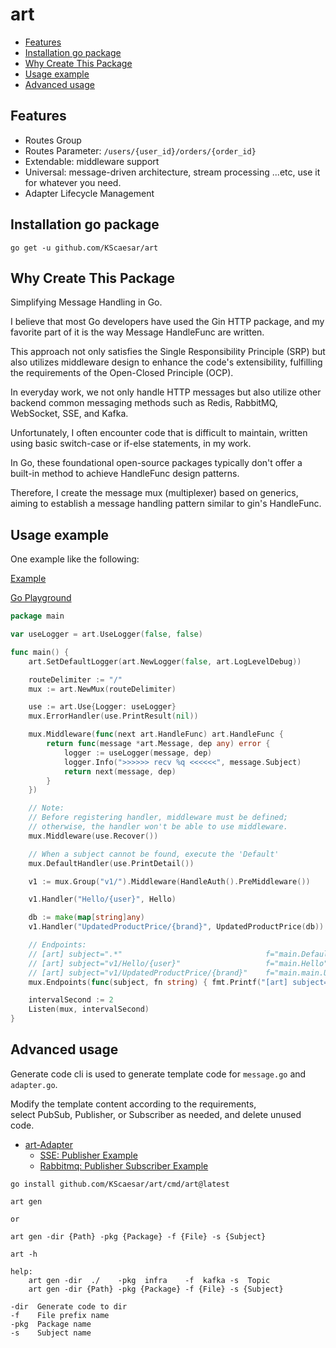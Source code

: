 # art

- [Features](#Features)
- [Installation go package](#installation-go-package)
- [Why Create This Package](#why-create-this-package)
- [Usage example](#usage-example)
- [Advanced usage](#advanced-usage)

## Features

- Routes Group
- Routes Parameter: `/users/{user_id}/orders/{order_id}`
- Extendable: middleware support
- Universal: message-driven architecture, stream processing ...etc, use it for whatever you need.
- Adapter Lifecycle Management


## Installation go package

```shell
go get -u github.com/KScaesar/art
```

## Why Create This Package

Simplifying Message Handling in Go.

I believe that most Go developers have used the Gin HTTP package, and my favorite part of it is the way Message HandleFunc are written.

This approach not only satisfies the Single Responsibility Principle (SRP) but also utilizes middleware design to enhance the code's extensibility, fulfilling the requirements of the Open-Closed Principle (OCP).

In everyday work, we not only handle HTTP messages but also utilize other backend common messaging methods such as Redis, RabbitMQ, WebSocket, SSE, and Kafka.

Unfortunately, I often encounter code that is difficult to maintain, written using basic switch-case or if-else statements, in my work.

In Go, these foundational open-source packages typically don't offer a built-in method to achieve HandleFunc design patterns.

Therefore, I create the message mux (multiplexer) based on generics, aiming to establish a message handling pattern similar to gin's HandleFunc.

## Usage example

One example like the following:

[Example](./example/main.go)

[Go Playground
](https://go.dev/play/p/sfKJiA970Qe)

```go
package main

var useLogger = art.UseLogger(false, false)

func main() {
	art.SetDefaultLogger(art.NewLogger(false, art.LogLevelDebug))

	routeDelimiter := "/"
	mux := art.NewMux(routeDelimiter)

	use := art.Use{Logger: useLogger}
	mux.ErrorHandler(use.PrintResult(nil))

	mux.Middleware(func(next art.HandleFunc) art.HandleFunc {
		return func(message *art.Message, dep any) error {
			logger := useLogger(message, dep)
			logger.Info(">>>>>> recv %q <<<<<<", message.Subject)
			return next(message, dep)
		}
	})

	// Note:
	// Before registering handler, middleware must be defined;
	// otherwise, the handler won't be able to use middleware.
	mux.Middleware(use.Recover())

	// When a subject cannot be found, execute the 'Default'
	mux.DefaultHandler(use.PrintDetail())

	v1 := mux.Group("v1/").Middleware(HandleAuth().PreMiddleware())

	v1.Handler("Hello/{user}", Hello)

	db := make(map[string]any)
	v1.Handler("UpdatedProductPrice/{brand}", UpdatedProductPrice(db))

	// Endpoints:
	// [art] subject=".*"                                f="main.DefaultHandler"
	// [art] subject="v1/Hello/{user}"                   f="main.Hello"
	// [art] subject="v1/UpdatedProductPrice/{brand}"    f="main.main.UpdatedProductPrice.func5"
	mux.Endpoints(func(subject, fn string) { fmt.Printf("[art] subject=%-35q f=%q\n", subject, fn) })

	intervalSecond := 2
	Listen(mux, intervalSecond)
}
```

## Advanced usage

Generate code cli is used to generate template code for `message.go` and `adapter.go`.

Modify the template content according to the requirements,  
select PubSub, Publisher, or Subscriber as needed, and delete unused code.

- [art-Adapter](https://github.com/KScaesar/art-Adapter?tab=readme-ov-file#art-adapter)
    - [SSE: Publisher Example](https://github.com/KScaesar/art-Adapter?tab=readme-ov-file#sse)
    - [Rabbitmq: Publisher Subscriber Example](https://github.com/KScaesar/art-Adapter?tab=readme-ov-file#rabbitmq)

```shell
go install github.com/KScaesar/art/cmd/art@latest
```

```
art gen

or

art gen -dir {Path} -pkg {Package} -f {File} -s {Subject}
```

```
art -h

help: 
    art gen -dir  ./    -pkg  infra    -f  kafka -s  Topic
    art gen -dir {Path} -pkg {Package} -f {File} -s {Subject}

-dir  Generate code to dir
-f    File prefix name
-pkg  Package name
-s    Subject name
```
